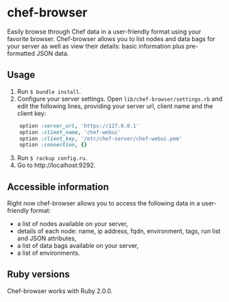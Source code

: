 chef-browser
============

Easily browse through Chef data in a user-friendly format using your favorite browser. Chef-browser allows you to list nodes and data bags for your server as well as view their details: basic information plus pre-formatted JSON data.

## Usage ##

1. Run `$ bundle install`.
2. Configure your server settings. Open `lib/chef-browser/settings.rb` and edit the following lines, providing your server url, client name and the client key:

```ruby
    option :server_url, 'https://127.0.0.1'
    option :client_name, 'chef-webui'
    option :client_key, '/etc/chef-server/chef-webui.pem'
    option :connection, {}
```

3. Run `$ rackup config.ru`.
4. Go to http://localhost:9292.

## Accessible information ##

Right now chef-browser allows you to access the following data in a user-friendly format:
- a list of nodes available on your server,
- details of each node: name, ip address, fqdn, environment, tags, run list and JSON attributes,
- a list of data bags available on your server,
- a list of environments.

## Ruby versions ##

Chef-browser works with Ruby 2.0.0.
